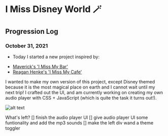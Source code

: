 # I Miss Disney World 🪄

## Progression Log
### October 31, 2021

* Today I started a new project inspired by:
 - <a href="http://imissmybar.com/" target="_blank">Maverick's 'I Miss My Bar' </a>
 - <a href="https://imissmycafe.com/" target="_blank">Reagan Henke's 'I Miss My Cafe' </a>

I wanted to make my own version of this project, except Disney themed because it is the most magical place on earth and I cannot wait until my next trip! I crafted out the UI, and am currently working on creating my own audio player with CSS + JavaScript (which is quite the task it turns out!). 

![alt text](https://live.staticflickr.com/65535/51645993928_830db40c11_b.jpg)

What's left?
[] finish the audio player UI
[] give audio player UI some funtionality and add the mp3 sounds
[] make the left div wand a theme toggler 


